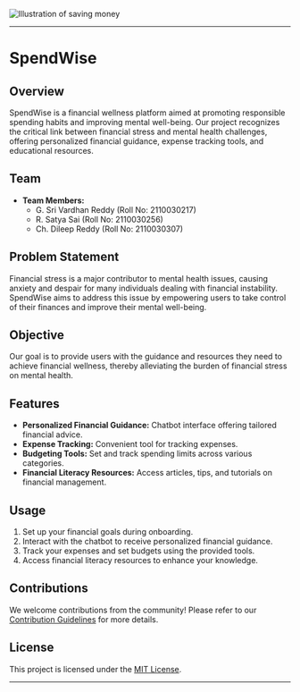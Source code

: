 ![Illustration of saving money](https://github.com/vardhanreddy369/SpendWise/assets/91843112/f141efb8-8eb8-49f9-ac5e-39dad1b5d95a)


---

# SpendWise

## Overview
SpendWise is a financial wellness platform aimed at promoting responsible spending habits and improving mental well-being. Our project recognizes the critical link between financial stress and mental health challenges, offering personalized financial guidance, expense tracking tools, and educational resources.

## Team
- **Team Members:**
  - G. Sri Vardhan Reddy (Roll No: 2110030217)
  - R. Satya Sai (Roll No: 2110030256)
  - Ch. Dileep Reddy (Roll No: 2110030307)

## Problem Statement
Financial stress is a major contributor to mental health issues, causing anxiety and despair for many individuals dealing with financial instability. SpendWise aims to address this issue by empowering users to take control of their finances and improve their mental well-being.

## Objective
Our goal is to provide users with the guidance and resources they need to achieve financial wellness, thereby alleviating the burden of financial stress on mental health.

## Features
- **Personalized Financial Guidance:** Chatbot interface offering tailored financial advice.
- **Expense Tracking:** Convenient tool for tracking expenses.
- **Budgeting Tools:** Set and track spending limits across various categories.
- **Financial Literacy Resources:** Access articles, tips, and tutorials on financial management.



## Usage
1. Set up your financial goals during onboarding.
2. Interact with the chatbot to receive personalized financial guidance.
3. Track your expenses and set budgets using the provided tools.
4. Access financial literacy resources to enhance your knowledge.

## Contributions
We welcome contributions from the community! Please refer to our [Contribution Guidelines](CONTRIBUTING.md) for more details.

## License
This project is licensed under the [MIT License](LICENSE).

---
